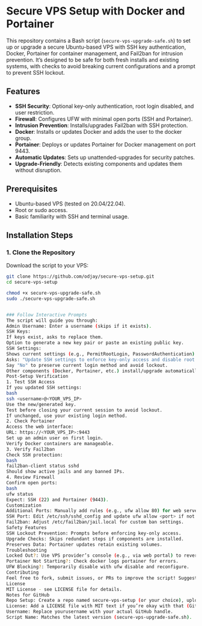 # Secure VPS Setup with Docker and Portainer

This repository contains a Bash script (`secure-vps-upgrade-safe.sh`) to set up or upgrade a secure Ubuntu-based VPS with SSH key authentication, Docker, Portainer for container management, and Fail2ban for intrusion prevention. It’s designed to be safe for both fresh installs and existing systems, with checks to avoid breaking current configurations and a prompt to prevent SSH lockout.

## Features
- **SSH Security**: Optional key-only authentication, root login disabled, and user restriction.
- **Firewall**: Configures UFW with minimal open ports (SSH and Portainer).
- **Intrusion Prevention**: Installs/upgrades Fail2ban with SSH protection.
- **Docker**: Installs or updates Docker and adds the user to the docker group.
- **Portainer**: Deploys or updates Portainer for Docker management on port 9443.
- **Automatic Updates**: Sets up unattended-upgrades for security patches.
- **Upgrade-Friendly**: Detects existing components and updates them without disruption.

## Prerequisites
- Ubuntu-based VPS (tested on 20.04/22.04).
- Root or sudo access.
- Basic familiarity with SSH and terminal usage.

## Installation Steps

### 1. Clone the Repository
Download the script to your VPS:
```bash
git clone https://github.com/odjay/secure-vps-setup.git
cd secure-vps-setup

chmod +x secure-vps-upgrade-safe.sh
sudo ./secure-vps-upgrade-safe.sh


### Follow Interactive Prompts
The script will guide you through:
Admin Username: Enter a username (skips if it exists).
SSH Keys: 
If keys exist, asks to replace them.
Option to generate a new key pair or paste an existing public key.
SSH Settings: 
Shows current settings (e.g., PermitRootLogin, PasswordAuthentication).
Asks: "Update SSH settings to enforce key-only access and disable root login? [y/N]".
Say "No" to preserve current login method and avoid lockout.
Other components (Docker, Portainer, etc.) install/upgrade automatically with status checks.
Post-Setup Verification
1. Test SSH Access
If you updated SSH settings:
bash
ssh <username>@<YOUR_VPS_IP>
Use the new/generated key.
Test before closing your current session to avoid lockout.
If unchanged, use your existing login method.
2. Check Portainer
Access the web interface:
URL: https://<YOUR_VPS_IP>:9443
Set up an admin user on first login.
Verify Docker containers are manageable.
3. Verify Fail2ban
Check SSH protection:
bash
fail2ban-client status sshd
Should show active jails and any banned IPs.
4. Review Firewall
Confirm open ports:
bash
ufw status
Expect: SSH (22) and Portainer (9443).
Customization
Additional Ports: Manually add rules (e.g., ufw allow 80) for web servers.
SSH Port: Edit /etc/ssh/sshd_config and update ufw allow <port> if not using 22.
Fail2ban: Adjust /etc/fail2ban/jail.local for custom ban settings.
Safety Features
SSH Lockout Prevention: Prompts before enforcing key-only access.
Upgrade Checks: Skips redundant steps if components are installed.
Preserves Data: Portainer updates retain existing volumes.
Troubleshooting
Locked Out?: Use VPS provider’s console (e.g., via web portal) to revert /etc/ssh/sshd_config.
Portainer Not Starting?: Check docker logs portainer for errors.
UFW Blocking?: Temporarily disable with ufw disable and reconfigure.
Contributing
Feel free to fork, submit issues, or PRs to improve the script! Suggestions for additional monitoring tools or security tweaks welcome.
License
MIT License - see LICENSE file for details.
Notes for GitHub
Repo Setup: Create a repo named secure-vps-setup (or your choice), upload the script, and paste this README.md.
License: Add a LICENSE file with MIT text if you’re okay with that (GitHub can generate it).
Username: Replace yourusername with your actual GitHub handle.
Script Name: Matches the latest version (secure-vps-upgrade-safe.sh).
